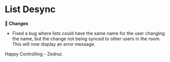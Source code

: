 <div id="changelog"></div>

# List Desync

**🔧 Changes**  

* Fixed a bug where lists could have the same name for the user changing the name, but the change not being synced to other users in the room. This will now display an error message.

Happy Controlling
\- Zedruc

